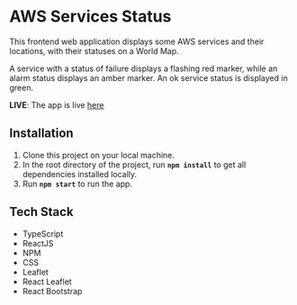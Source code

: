 # AWS Services Status
This frontend web application displays some AWS services and their locations, with their statuses on a World Map.

A service with a status of failure displays a flashing red marker, while an alarm status displays an amber marker. An ok service status is displayed in green.

**LIVE**: The app is live <a href="https://davidamebley.github.io/aws-services-status/">here</a>

## Installation
1. Clone this project on your local machine.
2. In the root directory of the project, run **`npm install`** to get all dependencies installed locally.
3. Run **`npm start`** to run the app.
## Tech Stack
* TypeScript
* ReactJS
* NPM
* CSS
* Leaflet
* React Leaflet
* React Bootstrap
